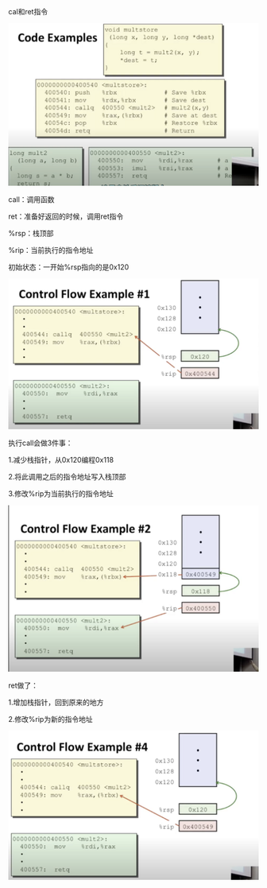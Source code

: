 cal和ret指令

![image-20230223231324656](image/image-20230223231324656.png)

call：调用函数

ret：准备好返回的时候，调用ret指令



%rsp：栈顶部

%rip：当前执行的指令地址

初始状态：一开始%rsp指向的是0x120

![image-20230223231349803](image/image-20230223231349803.png)

执行call会做3件事：

1.减少栈指针，从0x120编程0x118

2.将此调用之后的指令地址写入栈顶部

3.修改%rip为当前执行的指令地址

![image-20230223231411429](image/image-20230223231411429.png)



ret做了：

1.增加栈指针，回到原来的地方

2.修改%rip为新的指令地址

![image-20230223231426880](image/image-20230223231426880.png)